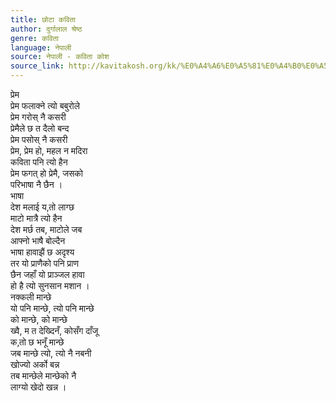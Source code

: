 ```yaml
---
title: छोटा कविता
author: दुर्गालाल श्रेष्ठ
genre: कविता
language: नेपाली
source: नेपाली - कविता कोश
source_link: http://kavitakosh.org/kk/%E0%A4%A6%E0%A5%81%E0%A4%B0%E0%A5%8D%E0%A4%97%E0%A4%BE%E0%A4%B2%E0%A4%BE%E0%A4%B2_%E0%A4%B6%E0%A5%8D%E0%A4%B0%E0%A5%87%E0%A4%B7%E0%A5%8D%E0%A4%A0
---
```


प्रेम  
प्रेम फलाक्ने त्यो बबुरोले  
प्रेम गरोस् नै कसरी  
प्रेमैले छ त दैलो बन्द  
प्रेम पसोस् नै कसरी  
प्रेम, प्रेम हो, महल न मदिरा  
कविता पनि त्यो हैन  
प्रेम फगत् हो प्रेमै, जसको  
परिभाषा नै छैन ।  
भाषा  
देश मलाई य‚तो लाग्छ  
माटो मात्रै त्यो हैन  
देश मर्छ तब, माटोले जब  
आफ्नो भाषै बोल्दैन  
भाषा हावाझैं छ अदृश्य  
तर यो प्राणैको पनि प्राण  
छैन जहाँ यो प्राञ्जल हावा  
हो है त्यो सुनसान मशान ।  
नक्कली मान्छे  
यो पनि मान्छे, त्यो पनि मान्छे  
को मान्छे, को मान्छे  
ख्वै, म त देख्दिनँ, कोसँग दाँजू  
क‚तो छ भनूँ मान्छे  
जब मान्छे त्यो, त्यो नै नबनी  
खोज्यो अर्को बन्न  
तब मान्छेले मान्छेको नै  
लाग्यो खेदो खन्न ।
